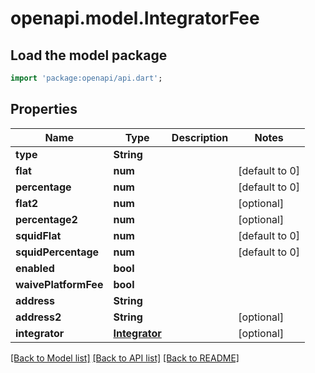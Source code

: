 # openapi.model.IntegratorFee

## Load the model package
```dart
import 'package:openapi/api.dart';
```

## Properties
Name | Type | Description | Notes
------------ | ------------- | ------------- | -------------
**type** | **String** |  | 
**flat** | **num** |  | [default to 0]
**percentage** | **num** |  | [default to 0]
**flat2** | **num** |  | [optional] 
**percentage2** | **num** |  | [optional] 
**squidFlat** | **num** |  | [default to 0]
**squidPercentage** | **num** |  | [default to 0]
**enabled** | **bool** |  | 
**waivePlatformFee** | **bool** |  | 
**address** | **String** |  | 
**address2** | **String** |  | [optional] 
**integrator** | [**Integrator**](Integrator.md) |  | [optional] 

[[Back to Model list]](../README.md#documentation-for-models) [[Back to API list]](../README.md#documentation-for-api-endpoints) [[Back to README]](../README.md)


